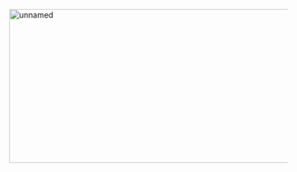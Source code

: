 <img width="512" height="279" alt="unnamed" src="https://github.com/user-attachments/assets/674f3a34-14fd-48ed-b04e-2038b6780eca" />
